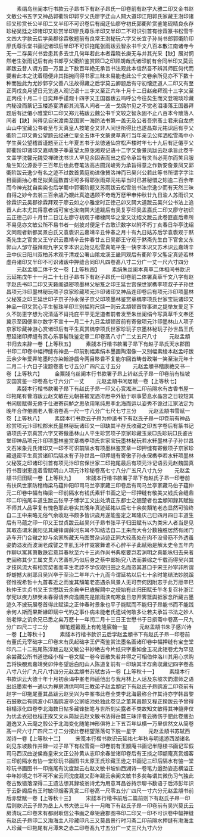 <!-- { "loadSidebar": true } -->
　　素绢乌丝阑本行书款云子昻书下有赵子昻氏一印卷前有赵字大雅二印又金书赵文敏公书五字又神品郭衢阶印郭亨父氏廖字迂山人闗大道印江阳郭氏家藏王澍印诸印又珍赏长公半印二又半印不可识卷后有闽迂仙廖守初氏郭衢阶赏鉴笔砚精良永存珍秘吴廷之印诸印又珍赏半印廖氏尊乐半印又半印二不可识引首有徐霖篆书松雪千文四大字款云后学吴郡徐霖敬题前有良常王澍秘玩六字又长宜子孙尚书郎郭衢阶印廖氏尊乐堂书画记诸印后半印不可识拖尾张雨跋云智永书千文八百本散江南诸寺今无一二存吴兴书尝患其多去世几何年若此本者霜晓长庚无与并其光采【缺】展对惘然老生张雨记后有尚书郎亨父衢阶鉴赏顾□之印顾朗哉氏诸印前有合同半印又莫云卿跋云昔人谓方圆一万里上下数百年絶无承旨书法观此本信然吾不辨其师匠何代而要若此本之沈着穏便非其指捥间得书家三昧未易能也此公千文卷余所见亦不下数十种而独此为尤妙郭亨父善八法故得藏之后学莫云卿题后有守初懐迂道人二印又有至正丙戌良月望日元览道人观记语十三字又至正六年十月十二日赵雍拜观十三字又至正丙戌十月二十日奕拜手谨观十四字又王国器跋云呜呼公今往矣生而文登琬琰珍藏内秘没而篆记玉楼游宴清都其流落人间者一波一戈偶尔见之不觉老泪凄落王国器拜题后有迂僊小雅堂印二印又郑元祐跋云魏公书千文较之智永固不止八百本今散落人间者【缺】尚得见自宋渡南至国家一海防法书第一盖无及公者吾宗髙士君来自龙虎山山中宝藏公书者至与天真皇人按笔仝又非人间世所得比也遂昌郑元祐识后有亨父衢阶二印又黄公望题云经进仁皇全五体千文篆隶草真行当年亲见公挥洒松雪斋中小学生黄公望稽首谨题至正七年夏五书于龙徳通仙宫松声楼时年七十九后有迂僊亨父郭衢阶印诸印又嘉靖庚子季夏望太原张湘观记语十二字又詹景凤跋云赵承旨此卷千文盖学沈馨元魏受禅碑沈书世人罕见余固表而出之假令承旨有灵当必莞尔而笑且服詹生知公源委于三百年后也此卷笔法高古圆润峻秀为承旨得意之作新安詹景凤又郭衢阶跋云逸少有名之迹不过数首黄庭劝进像賛洛神而已吴兴公若此等书所谓字字注目画画抽心者足拟黄庭数首讵可多得耶张雨郑元祐辈当时已甚秘惜之矧逾二百余年而今神光犹自奕奕也后学蜀中郭衢阶题又苏雨跋云松雪翁书法宗逸少而有天然三昧自得之妙今去翁三百余歳乃覩此真迹遇顾不竒哉万厯甲申仲秋廿九日渝人苏雨识又徐霖识云吴郡徐霖拜观于廖云如之小雅堂时正徳己卯又闗大道跋云吴兴公书法上追晋人此本尤其得意者诚可宝也汝南闗大道跋后有吴复亨印吴孟嘉氏二印又廖守初识云正徳己卯十月廿二日江左廖守初观于椿棣同华之堂又沈绍文跋云此卷匪直后辈所不易见亦文敏公所不易书者一刻披对便足千古敢识数字以附不朽丁亥春日华亭沈绍文同观者新都吴景白氏又袁袠识云嘉靖辛丑仲春之月十有九日姑苏后学袁袠观于黙斋先生之官舍又王守识云嘉靖辛丑仲春廿五日吴郡王守观于黙斋先生白下官舍又东郭山人邹守益拜观九字又李本识云始见松雪真笔平生一快李本识又苏术识云嘉靖辛丑中伏日阳川双柏苏术观于清戎公署山隂龙溪王畿同观后有衢阶亨父鍳定真迹若林虚舟诸印又半印不可识诸跋中押缝合同印凡四卷髙八寸二分广一丈一尺六寸四分
　　元赵孟頫二体千文一卷【上等秋四】
　　素绢朱丝阑本真草二体相间书款识云延祐戊午十一月二十七日子昻书下有赵子昻氏一印卷前二体署真草千文八字有赵字赵氏书印二印又天籁阁退密项墨林父秘笈之印王延世宫保世家檇李项叔子子孙世昌项元汴印墨林秘玩项子京家珍藏项元汴印诸印又神品连印卷后有项元汴印项墨林父秘笈之印王延世印子京子孙永保子京父印项墨林鉴赏章檇李项氏世家宝玩诸印又神品一印又赏心平生髻珠半印三别幅附尺牍一则云孟頫顿首啓事进之提举友爱足下久不防恵字想为况清适不肖托庇平平无足道者前者发至朱丝阑绢今写真草千文奉还冀示至因便率尔数字不宣十一月二十九日孟頫顿首前有寄傲项元汴印墨林山人项子京家珍藏神游心赏诸印后有平生真赏檇李项氏世家珍玩子京墨林秘玩子孙世昌王氏思延诸印押缝有赏心乐事髻珠鉴定章二印卷髙八寸广二丈五尺八寸
　　元赵孟頫书归去来辞一卷【上等秋五】
　　素牋本行楷书款署子昻下有赵子昻氏天水郡图书印二印卷中幅押缝有神品一印前别幅素绢本墨画陶潜像一又别幅素绫本赵孟吁跋云余少年爱弄笔墨时亦染翰游戯今两目眵昏不复能尔回首畴昔政堪一笑至治元年十二月二十六日子浚题卷髙七寸五分广四尺五寸五分
　　元赵孟頫书稽康絶交书一卷【上等秋六】
　　金粟牋乌丝阑本行书款署子昻上钤赵氏子昻一印卷前有桂坡安国赏鉴一印卷髙七寸六分广一丈
　　元赵孟頫书闲居赋一卷【上等秋七】
　　素牋本行楷书款署子昻下有赵氏子昻一印又心赏淞洲二印前隔水有古香书屋一印拖尾有曹溶跋云赵文敏在元朝甚被宠遇洊厯中外勤于职事晏息水晶宫之日较短其书闲居赋得无倦于仕进寄莼鲈之思欤用笔纯思李北海而运以姿秀不诡过江家法定为晚年合作倦圃老人曹溶卷髙一尺一寸八分广七尺七寸三分
　　元赵孟頫书雪赋一卷【上等秋八】
　　素牋本行书款云子昻为仲逺书下有赵氏子昻一印卷前有神品珍赏项元汴印松郡米氏墨林秘玩诸印又一印缺其半存氏收藏之印五字卷后有篆书记语项氏子京真赏六字又寄傲墨林山人平生珍赏项子京家珍藏玉泉□氏珍玩□氏鉴古堂印神品项元汴印项墨林鉴赏章檇李项氏世家宝玩墨林秘玩若水轩墨林子子孙世昌文石米象元氏诸印又一印不可识前隔水有项墨林鉴赏章一印押缝有寄傲项子京家珍藏退密平生真赏诸印后隔水有子孙世昌一印押缝有寄傲子孙永保檇李若水轩项墨林父秘笈之印诸印引首有项元汴印宫保世家二印拖尾最后有项元汴记语云元赵魏国真行书晋谢恵连着雪赋明山人项元汴珍秘卷髙七寸八分广五尺八寸九分
　　元赵孟頫书归田赋一卷【上等秋九】
　　宋牋本行楷书款署子昻下有赵氏子昻一印卷前有扶风世家防稽梅梁马蕴仲阳印司马兰亭家藏三印卷后有司马兰亭家藏马伯子蕴仲元二印卷中幅有梅梁一印前隔水有钱氏素轩书画之记一印押缝有敬美又钱氏合缝鼎印二印拖尾丰道生跋云张平子博学工文出处清正东都士之翘楚者也孟頫知録其赋独不师其人品寜复有愧色耶此卷实其晚年真迹延祐以后七十余矣頽笔老态显然可验终自二王中来略无俗气余收赵书颇多皆识歳月遂能鉴定之耳隆庆己巳四月四日丰道生后有马蕴之印一印又王世贞跋云赵吴兴子昻书张平子归田赋有以为类宋人者当是见其取态谓米襄阳见其藏锋谓薛河东耳不知结法自二王来而大令分数独胜居然有闭门造车开门合辙之妙与余家所藏天马图赞杂诗迹正同大较髙处在肉不没骨筋不外透虽姿韵溢发而波澜老成譬之丰肌玉环作霓裳舞谁不心醉平子此赋殆是解太史令五年内作聊以寓其萧散跌宕意耳春秋至六十三尚作尚书典枢要岂若渊明之真能咏归去来者史固称其少工属文贯六艺善机巧似后身之蔡中郎始究八法而兼综之千载而得吴兴其才技风流大有相赏契者而丰生老誖不学仅取归田之名而恣其甚口于宋王孙寜非所谓蜉蝣撼大树耶且吴兴卒于至治二年年六十九而今谓延祐以后七十余时笔结法妙脱蹊径惟祝希哲十九首畧近之而蚩其頽笔老态遇杀风景人无可奈何因附志于此万厯辛巳秋仲王世贞书又王世懋跋云余自辛巳歳解闗中之绶始有此归田赋壬午冬复召补浙江学宪以疾力辞癸未春得请养疴澹圃先是隂雨浃旬寒食日忽开霁篮舆抵家念所藏古墨迹久不披玩展卷首得此赋读之正仲春时景象也平子能赋而不能归子昻能书而不能践余何人斯而果斯縁即赋中弋钓之事仆病未能老氏遗诫何敢多让若夫承旨书法之妙人翁老悖之讥余兄已悉之矣万厯十一年闰二月十三日王世懋书于日损斋中卷髙一尺九分广四尺二寸二分
　　御笔题籖籖上有乾隆宸翰一玺
　　元赵孟頫书朱子感兴诗一卷【上等秋十】
　　素牋本行楷书款识云后学赵孟頫书下有赵氏子昻一印卷前有董氏元宰础字二印卷末有凤起础字王俨斋鉴赏法墨名画诸印卷中幅押缝有宝奎堂印凡二十二拖尾陈淳跋云赵文敏公书妙絶古今片纸只字重如金玉况此钜卷尤为罕见余尝藏公所书道徳经小楷一卷文赋一卷今皆散失若并得之可相伯仲洛川其用心求购吾将快覩焉嘉靖癸卯仲冬望后白阳山人陈道复前有一印缺其半存斋収藏记四字卷髙八寸八分广九尺八寸四分元赵孟頫书苏轼古诗一卷【上等秋十一】
　　素牋本行书款识云大徳十年十月初余谒中峯老师适他出与我月林上人话及东坡次韵潜师之语出纸墨索书一通以为禅房清供呵呵三教弟子赵孟頫记下有赵氏子昻鸥波二印卷前有赵字一印拖尾董其昌跋云赵吴兴为中峯书此卷全类李北海最称合作其诗亦学韩昌黎石鼓歌后有鸥波小印盖鸥波亭公家临池处独此卷见之董其昌题又程正揆跋云予曾得祖榻淳化四卷李北海数日帖多藏锋拙笔与世所刻尖露者不类故知文敏得其神髓非仅为优孟衣冠也程正揆又文从简跋云赵文敏书法得岳麓三昧评者云微伤于肥此卷痩劲遒逸又入云麾之彀公于北海变化随笔神形俱符上下五百年纵横一万里信然文从简卷髙一尺六寸广四尺二寸二分按此卷相望落落句下脱一星字
　　元赵孟頫书苏轼西湖诗一卷【上等秋十二】
　　宋笺本行楷书款识云延祐七年秋与明逺游西湖诸名刹见东坡数作并録一过子昻下有松雪斋一印卷前有王颛庵书画记半隠楼书画记军假司马西汉曲逆侯裔皇宋文正公孙黄从志印余春堂诸印卷后有王掞之印颛庵真赏烟客三印前隔水有协一堂珍玩书画图书太原王氏珍藏王逊之书画记三印后隔水有恊一堂珍玩书画图书一印拖尾有沈度跋云右赵文敏书坡仙西湖诗一卷笔力遒劲姿态横溢正中年妙境之书不可不宝云间沈度跋又彭年跋云余阅文敏书多矣每谓其微伤习气独此卷古致错落深得二王遗法想其録坡翁诗尤为用意耳昌谷持示聊书数语于后沛彭年识于云卧阁后有王时敏印烟客真赏二印卷髙一尺零五分广四尺一寸六分元赵孟頫书前后赤壁赋一卷【上等秋十三】
　　宋牋本行楷书前后二篇前则下有赵氏子昻一印后则款识云子昻为岳上人书大徳三年十一月晦下有赵氏子昻一印卷前有吴兴莫氏云房清玩二印卷末有都尉耿信公书画之章钜鹿郡图书印二印又一印不可识卷中幅押缝有赵氏子昻印二又渤海主人珍藏印凡三又莫昌景行时习斋二印前隔水押缝有渤海主人珍藏一印拖尾有月潭朱之赤二印卷髙九寸五分广一丈三尺九寸六分

